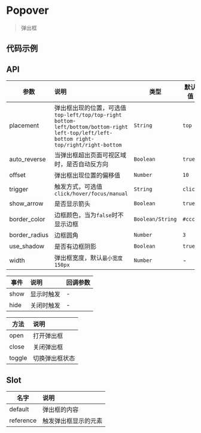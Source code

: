 # Popover

> 弹出框

## 代码示例

<test></test>

<script>
  import test from '@/pages/demo/Popover.vue';

  export default {
    components: {
      test
    }
  }
</script>

## API

| 参数 | 说明 | 类型 | 默认值 |
| ----|:-----| ---- | ---- |
| placement | 弹出框出现的位置，可选值`top-left/top/top-right bottom-left/bottom/bottom-right left-top/left/left-bottom right-top/right/right-bottom`  | `String` | `top` |
| auto_reverse | 当弹出框超出页面可视区域时，是否自动反方向 | `Boolean` | `true` |
| offset | 弹出框出现位置的偏移值 | `Number` | `10` |
| trigger | 触发方式，可选值`click/hover/focus/manual` | `String` | `click` |
| show_arrow | 是否显示箭头 | `Boolean` | `true` |
| border_color | 边框颜色，当为`false`时不显示边框 | `Boolean/String` | `#ccc` |
| border_radius | 边框圆角 | `Number` | `3` |
| use_shadow | 是否有边框阴影 | `Boolean` | `true` |
| width | 弹出框宽度，默认`最小宽度150px` | `Number` | -  |

| 事件 | 说明 | 回调参数 |
| ---- |:-----| ---- |
| show | 显示时触发 | - |
| hide | 关闭时触发 | - |

| 方法 | 说明 |
| ----|:-----|
| open | 打开弹出框 |
| close | 关闭弹出框 |
| toggle | 切换弹出框状态 |

## Slot

| 名字 | 说明 |
| ----|:-----|
| default | 弹出框的内容 |
| reference | 触发弹出框显示的元素 |
